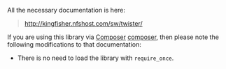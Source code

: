 All the necessary documentation is here:

> http://kingfisher.nfshost.com/sw/twister/

If you are using this library via
[Composer] [composer],
then
please note the following modifications to
that documentation:

[composer]: https://getcomposer.org/

* There is no need to load the library with `require_once`.
